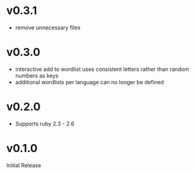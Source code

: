 # v0.3.1
- remove unnecessary files

# v0.3.0
- interactive add to wordlist uses consistent letters rather than random numbers as keys
- additional wordlists per language can no longer be defined
# v0.2.0
- Supports ruby 2.3 - 2.6

# v0.1.0
Initial Release
